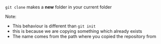 `git clone` makes a **new** folder in your current folder

Note:
- This behaviour is different than `git init`
- this is because we are copying something which already exists
- The name comes from the path where you copied the repository from
